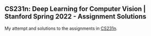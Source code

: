 ## CS231n: Deep Learning for Computer Vision | Stanford Spring 2022 - Assignment Solutions

My attempt and solutions to the assignments in [CS231n](http://cs231n.stanford.edu/assignments.html).
